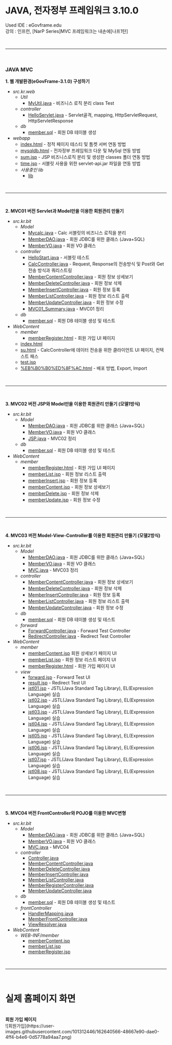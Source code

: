 # JAVA, 전자정부 프레임워크 3.10.0
Used IDE : eGovframe.edu</br>
강의 : 인프런, [NarP Series]MVC 프레임워크는 내손에[나프1탄]

</br>

---

</br>

### **JAVA MVC**

**1. 웹 개발환경(eGovFrame-3.1.0) 구성하기**
* _src.kr.web_
  - _Util_
    - [MyUtil.java](https://github.com/mungkeu/Nafp_Series1/blob/main/Web/src/kr/web/util/MyUtil.java) - 비즈니스 로직 분리 class Test
  - _controller_
    - [HelloServlet.java](https://github.com/mungkeu/Nafp_Series1/blob/main/Web/src/kr/web/controller/HelloServlet.java) - Servlet골격, mapping, HttpServletRequest, HttpServletResponse
  - _db_
    - [member.sql](https://github.com/mungkeu/Nafp_Series1/blob/main/Web/src/kr/web/db/member.sql) - 회원 DB 테이블 생성
* _webapp_
   - [index.html](https://github.com/mungkeu/Nafp_Series1/blob/main/Web/webapp/index.html) - 정적 페이지 테스티 및 톰켓 서버 연동 방법
   - [mysqldb.html](https://github.com/mungkeu/Nafp_Series1/blob/main/Web/webapp/mysqldb.html) - 전자정부 프레임워크 다운 및 MySql 연동 방법
   - [sum.jsp](https://github.com/mungkeu/Nafp_Series1/blob/main/Web/webapp/sum.jsp) - JSP 비즈니스로직 분리 및 생성한 classes 폴더 연동 방법
   - [time.jsp](https://github.com/mungkeu/Nafp_Series1/blob/main/Web/webapp/time.jsp) - 서블릿 사용을 위한 servlet-api.jar 파일을 연동 방법
  - _사용중인 lib_
    - [lib](https://github.com/mungkeu/Nafp_Series1/tree/main/Web/webapp/WEB-INF/lib)
  
</br>

---

</br>

**2. MVC01 버전 Servlet과 Model만을 이용한 회원관리 만들기**
* _src.kr.bit_
  - _Model_
    - [Mycalc.java](https://github.com/mungkeu/Nafp_Series1/blob/main/MVC01/src/kr/bit/Model/Mycalc.java) - Calc 서블릿의 비즈니스 로직을 분리
    - [MemberDAO.java](https://github.com/mungkeu/Nafp_Series1/blob/main/MVC01/src/kr/bit/Model/MemberDAO.java) - 회원 JDBC를 위한 클래스 (Java+SQL)
    - [MemberVO.java](https://github.com/mungkeu/Nafp_Series1/blob/main/MVC01/src/kr/bit/Model/MemberVO.java) - 회원 VO 클래스
  - _controller_   
    - [HelloStart.java](https://github.com/mungkeu/Nafp_Series1/blob/main/MVC01/src/kr/bit/controller/HelloStart.java) - 서블릿 테스트
    - [CalcController.java](https://github.com/mungkeu/Nafp_Series1/blob/main/MVC01/src/kr/bit/controller/CalcController.java) - Request, Response의 전송방식 및 Post와 Get 전송 방식과 쿼리스트링
    - [MemberContentController.java](https://github.com/mungkeu/Nafp_Series1/blob/main/MVC01/src/kr/bit/controller/MemberContentController.java) - 회원 정보 상세보기
    - [MemberDeleteController.java](https://github.com/mungkeu/Nafp_Series1/blob/main/MVC01/src/kr/bit/controller/MemberDeleteController.java) - 회원 정보 삭제
    - [MemberInsertController.java](https://github.com/mungkeu/Nafp_Series1/blob/main/MVC01/src/kr/bit/controller/MemberInsertController.java) - 회원 정보 등록
    - [MemberListController.java](https://github.com/mungkeu/Nafp_Series1/blob/main/MVC01/src/kr/bit/controller/MemberListController.java) - 회원 정보 리스트 출력
    - [MemberUpdateController.java](https://github.com/mungkeu/Nafp_Series1/blob/main/MVC01/src/kr/bit/controller/MemberUpdateController.java) - 회원 정보 수정
    - [MVC01_Summary.java](https://github.com/mungkeu/Nafp_Series1/blob/main/MVC01/src/kr/bit/controller/MVC01_Summary.java) - MVC01 정리
  - _db_
    - [member.sql](https://github.com/mungkeu/Nafp_Series1/blob/main/MVC01/src/kr/bit/db/member.sql) - 회원 DB 테이블 생성 및 테스트
* _WebContent_
  - _member_
    - [memberRegister.html](https://github.com/mungkeu/Nafp_Series1/blob/main/MVC01/WebContent/member/memberRegister.html) - 회원 가입 UI 페이지
  - [index.html](https://github.com/mungkeu/Nafp_Series1/blob/main/MVC01/WebContent/index.html)
  - [su.html](https://github.com/mungkeu/Nafp_Series1/blob/main/MVC01/WebContent/su.html) - CalcController에 데이터 전송을 위한 클라이언트 UI 페이지, 컨텍스트 패스
  - [test.jsp](https://github.com/mungkeu/Nafp_Series1/blob/main/MVC01/WebContent/test.jsp)
  - [%EB%B0%B0%ED%8F%AC.html](https://github.com/mungkeu/Nafp_Series1/blob/main/MVC01/WebContent/%EB%B0%B0%ED%8F%AC.html) - 배포 방법, Export, Import
  
</br>

---

</br>

**3. MVC02 버전 JSP와 Model만을 이용한 회원관리 만들기 (모델1방식)**
* _src.kr.bit_
  - _Model_
    - [MemberDAO.java](https://github.com/mungkeu/Nafp_Series1/blob/main/MVC02/src/kr/bit/Model/MemberDAO.java) - 회원 JDBC를 위한 클래스 (Java+SQL)
    - [MemberVO.java](https://github.com/mungkeu/Nafp_Series1/blob/main/MVC02/src/kr/bit/Model/MemberVO.java) - 회원 VO 클래스  
    - [JSP.java](https://github.com/mungkeu/Nafp_Series1/blob/main/MVC02/src/kr/bit/Model/JSP.java) - MVC02 정리
  - _db_
    - [member.sql](https://github.com/mungkeu/Nafp_Series1/blob/main/MVC02/src/kr/bit/db/member.sql) - 회원 DB 테이블 생성 및 테스트
* _WebContent_
  - _member_
    - [memberRegister.html](https://github.com/mungkeu/Nafp_Series1/blob/main/MVC02/WebContent/member/memberRegister.html) - 회원 가입 UI 페이지
    - [memberList.jsp](https://github.com/mungkeu/Nafp_Series1/blob/main/MVC02/WebContent/member/memberList.jsp) - 회원 정보 리스트 출력
    - [memberInsert.jsp](https://github.com/mungkeu/Nafp_Series1/blob/main/MVC02/WebContent/member/memberInsert.jsp) - 회원 정보 등록
    - [memberContent.jsp](https://github.com/mungkeu/Nafp_Series1/blob/main/MVC02/WebContent/member/memberContent.jsp) - 회원 정보 상세보기
    - [memberDelete.jsp](https://github.com/mungkeu/Nafp_Series1/blob/main/MVC02/WebContent/member/memberDelete.jsp) - 회원 정보 삭제
    - [memberUpdate.jsp](https://github.com/mungkeu/Nafp_Series1/blob/main/MVC02/WebContent/member/memberUpdate.jsp) - 회원 정보 수정

</br>

---

</br>

**4. MVC03 버전 Model-View-Controller를 이용한 회원관리 만들기 (모델2방식)**
* _src.kr.bit_
  - _Model_
    - [MemberDAO.java](https://github.com/mungkeu/Nafp_Series1/blob/main/MVC03/src/kr/bit/Model/MemberDAO.java) - 회원 JDBC를 위한 클래스 (Java+SQL)
    - [MemberVO.java](https://github.com/mungkeu/Nafp_Series1/blob/main/MVC03/src/kr/bit/Model/MemberVO.java) - 회원 VO 클래스  
    - [MVC.java](https://github.com/mungkeu/Nafp_Series1/blob/main/MVC03/src/kr/bit/Model/MVC.java) - MVC03 정리
  - _controller_
    - [MemberContentController.java](https://github.com/mungkeu/Nafp_Series1/blob/main/MVC03/src/kr/bit/controller/MemberContentController.java) - 회원 정보 상세보기
    - [MemberDeleteController.java](https://github.com/mungkeu/Nafp_Series1/blob/main/MVC03/src/kr/bit/controller/MemberDeleteController.java) - 회원 정보 삭제
    - [MemberInsertController.java](https://github.com/mungkeu/Nafp_Series1/blob/main/MVC03/src/kr/bit/controller/MemberInsertController.java) - 회원 정보 등록
    - [MemberListController.java](https://github.com/mungkeu/Nafp_Series1/blob/main/MVC03/src/kr/bit/controller/MemberListController.java) - 회원 정보 리스트 출력
    - [MemberUpdateController.java](https://github.com/mungkeu/Nafp_Series1/blob/main/MVC03/src/kr/bit/controller/MemberUpdateController.java) - 회원 정보 수정
  - _db_
    - [member.sql](https://github.com/mungkeu/Nafp_Series1/blob/main/MVC03/src/kr/bit/db/member.sql) - 회원 DB 테이블 생성 및 테스트
  - _forward_
    - [ForwardController.java](https://github.com/mungkeu/Nafp_Series1/blob/main/MVC03/src/kr/bit/forward/ForwardController.java) - Forward Test Controller
    - [RedirectController.java](https://github.com/mungkeu/Nafp_Series1/blob/main/MVC03/src/kr/bit/forward/RedirectController.java) - Redirect Test Controller
* _WebContent_
  - _member_
    - [memberContent.jsp](https://github.com/mungkeu/Nafp_Series1/blob/main/MVC03/WebContent/member/memberContent.jsp) 회원 상세보기 페이지 UI
    - [memberList.jsp](https://github.com/mungkeu/Nafp_Series1/blob/main/MVC03/WebContent/member/memberList.jsp) - 회원 정보 리스트 페이지 UI
    - [memberRegister.html](https://github.com/mungkeu/Nafp_Series1/blob/main/MVC03/WebContent/member/memberRegister.html) - 회원 가입 페이지 UI
  - _view_
    - [forward.jsp](https://github.com/mungkeu/Nafp_Series1/blob/main/MVC03/WebContent/view/forward.jsp) - Forward Test UI
    - [result.jsp](https://github.com/mungkeu/Nafp_Series1/blob/main/MVC03/WebContent/view/result.jsp) - Redirect Test UI
    - [jstl01.jsp](https://github.com/mungkeu/Nafp_Series1/blob/main/MVC03/WebContent/view/jstl01.jsp) - JSTL(Java Standard Tag Library), EL(Expression Language) 실습
    - [jstl02.jsp](https://github.com/mungkeu/Nafp_Series1/blob/main/MVC03/WebContent/view/jstl02.jsp) - JSTL(Java Standard Tag Library), EL(Expression Language) 실습
    - [jstl03.jsp](https://github.com/mungkeu/Nafp_Series1/blob/main/MVC03/WebContent/view/jstl03.jsp) - JSTL(Java Standard Tag Library), EL(Expression Language) 실습
    - [jstl04.jsp](https://github.com/mungkeu/Nafp_Series1/blob/main/MVC03/WebContent/view/jstl04.jsp) - JSTL(Java Standard Tag Library), EL(Expression Language) 실습
    - [jstl05.jsp](https://github.com/mungkeu/Nafp_Series1/blob/main/MVC03/WebContent/view/jstl05.jsp) - JSTL(Java Standard Tag Library), EL(Expression Language) 실습
    - [jstl06.jsp](https://github.com/mungkeu/Nafp_Series1/blob/main/MVC03/WebContent/view/jstl06.jsp) - JSTL(Java Standard Tag Library), EL(Expression Language) 실습
    - [jstl07.jsp](https://github.com/mungkeu/Nafp_Series1/blob/main/MVC03/WebContent/view/jstl07.jsp) - JSTL(Java Standard Tag Library), EL(Expression Language) 실습
    - [jstl08.jsp](https://github.com/mungkeu/Nafp_Series1/blob/main/MVC03/WebContent/view/jstl08.jsp) - JSTL(Java Standard Tag Library), EL(Expression Language) 실습

</br>

---

</br>

**5. MVC04 버전 FrontController와 POJO를 이용한 MVC변형**
* _src.kr.bit_
  - _Model_
    - [MemberDAO.java](https://github.com/mungkeu/Nafp_Series1/blob/main/MVC04/src/kr/bit/Model/MemberDAO.java) - 회원 JDBC를 위한 클래스 (Java+SQL)
    - [MemberVO.java](https://github.com/mungkeu/Nafp_Series1/blob/main/MVC04/src/kr/bit/Model/MemberVO.java) - 회원 VO 클래스  
    - [MVC.java](https://github.com/mungkeu/Nafp_Series1/blob/main/MVC04/src/kr/bit/Model/MVC.java) - MVC04 
  - _controller_
    - [Controller.java](https://github.com/mungkeu/Nafp_Series1/blob/main/MVC04/src/kr/bit/controller/Controller.java)
    - [MemberContentController.java](https://github.com/mungkeu/Nafp_Series1/blob/main/MVC04/src/kr/bit/controller/MemberContentController.java)
    - [MemberDeleteController.java](https://github.com/mungkeu/Nafp_Series1/blob/main/MVC04/src/kr/bit/controller/MemberDeleteController.java)
    - [MemberInsertController.java](https://github.com/mungkeu/Nafp_Series1/blob/main/MVC04/src/kr/bit/controller/MemberInsertController.java)
    - [MemberListController.java](https://github.com/mungkeu/Nafp_Series1/blob/main/MVC04/src/kr/bit/controller/MemberListController.java)
    - [MemberRegisterController.java](https://github.com/mungkeu/Nafp_Series1/blob/main/MVC04/src/kr/bit/controller/MemberRegisterController.java)
    - [MemberUpdateController.java](https://github.com/mungkeu/Nafp_Series1/blob/main/MVC04/src/kr/bit/controller/MemberUpdateController.java)
  - _db_
    - [member.sql](https://github.com/mungkeu/Nafp_Series1/blob/main/MVC04/src/kr/bit/db/member.sql) - 회원 DB 테이블 생성 및 테스트
  - _frontController_
    - [HandlerMapping.java](https://github.com/mungkeu/Nafp_Series1/blob/main/MVC04/src/kr/bit/frontController/HandlerMapping.java)
    - [MemberFrontController.java](https://github.com/mungkeu/Nafp_Series1/blob/main/MVC04/src/kr/bit/frontController/MemberFrontController.java)
    - [ViewResolver.java](https://github.com/mungkeu/Nafp_Series1/blob/main/MVC04/src/kr/bit/frontController/ViewResolver.java)
* _WebContent_
  - _WEB-INF/member_
    - [memberContent.jsp](https://github.com/mungkeu/Nafp_Series1/blob/main/MVC04/WebContent/WEB-INF/member/memberContent.jsp)
    - [memberList.jsp](https://github.com/mungkeu/Nafp_Series1/blob/main/MVC04/WebContent/WEB-INF/member/memberList.jsp)
    - [memberRegister.jsp](https://github.com/mungkeu/Nafp_Series1/blob/main/MVC04/WebContent/WEB-INF/member/memberRegister.jsp)

</br>

---

</br>

<h1>실제 홈페이지 화면</h1>
<br>
<b>회원 가입 페이지</b><br>
![회원가입](https://user-images.githubusercontent.com/101312446/162640566-48667e90-dae0-4ff4-b4e6-0d5778a94aa7.png)



